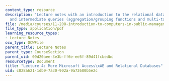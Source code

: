 ```yaml
---
content_type: resource
description: 'Lecture notes with an introduction to the relational database model
  and intermediate queries (aggregation/grouping functions and multi-table queries). '
file: /media/courses/11-208-introduction-to-computers-in-public-management-ii-january-iap-2002/c828a6211db97a30902a9a72680b5e2c_lect4.pdf
file_type: application/pdf
learning_resource_types:
- Lecture Notes
ocw_type: OCWFile
parent_title: Lecture Notes
parent_type: CourseSection
parent_uid: 09d20aee-3e3b-ff6e-ee5f-89d41fcbedbc
resourcetype: Document
title: "Lecture 4: More Microsoft Access\xAE and Relational Databases"
uid: c828a621-1db9-7a30-902a-9a72680b5e2c
---
```

